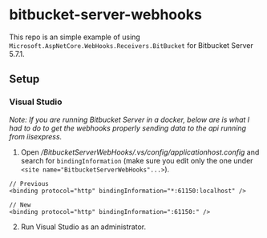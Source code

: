 # bitbucket-server-webhooks

This repo is an simple example of using `Microsoft.AspNetCore.WebHooks.Receivers.BitBucket` for Bitbucket Server 5.7.1.

## Setup

### Visual Studio

_Note: If you are running Bitbucket Server in a docker, below are is what I had to do to get the webhooks properly sending data to the api running from iisexpress._

1. Open _<repo folder>/BitbucketServerWebHooks/.vs/config/applicationhost.config_ and search for `bindingInformation` (make sure you edit only the one under `<site name="BitbucketServerWebHooks"...>`).

```
// Previous
<binding protocol="http" bindingInformation="*:61150:localhost" />

// New
<binding protocol="http" bindingInformation=":61150:" />
```

2. Run Visual Studio as an administrator.
